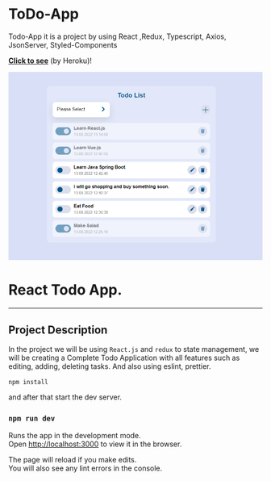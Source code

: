# ToDo-App
Todo-App it is a project by using React ,Redux, Typescript, Axios, JsonServer, Styled-Components

**[Click to see](https://todo-app-58.herokuapp.com/)** (by Heroku)!

![React Todo App](./todo-ss.png)

# React Todo App.

---

## Project Description

In the project we will be using `React.js` and `redux` to state management, we will be creating a Complete Todo Application with all features such as editing, adding, deleting tasks.
And also using eslint, prettier. 

```shell
npm install
```

and after that start the dev server.

### `npm run dev`

Runs the app in the development mode.\
Open [http://localhost:3000](http://localhost:3000) to view it in the browser.

The page will reload if you make edits.\
You will also see any lint errors in the console.